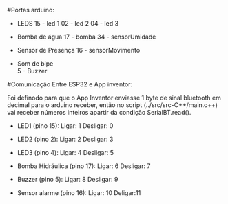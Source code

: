 #Portas arduino:

- LEDS
15 - led 1
02 - led 2
04 - led 3

- Bomba de água
17 - bomba
34 - sensorUmidade

- Sensor de Presença
16 - sensorMovimento

- Som de bipe   
5 - Buzzer


#Comunicação Entre ESP32 e App inventor:

Foi definodo para que o App Inventor enviasse 1 byte de sinal bluetooth em decimal para o arduino receber,
então no script (../src/src-C++/main.c++) vai receber números inteiros apartir da condição SerialBT.read().

- LED1 (pino 15):
Ligar: 1
Desligar: 0

- LED2 (pino 2):
Ligar: 2
Desligar: 3

- LED3 (pino 4):
Ligar: 4
Desligar: 5

- Bomba Hidráulica (pino 17):
Ligar: 6
Desligar: 7

- Buzzer (pino 5):
Ligar: 8
Desligar: 9

- Sensor alarme (pino 16):
Ligar: 10
Deligar:11

